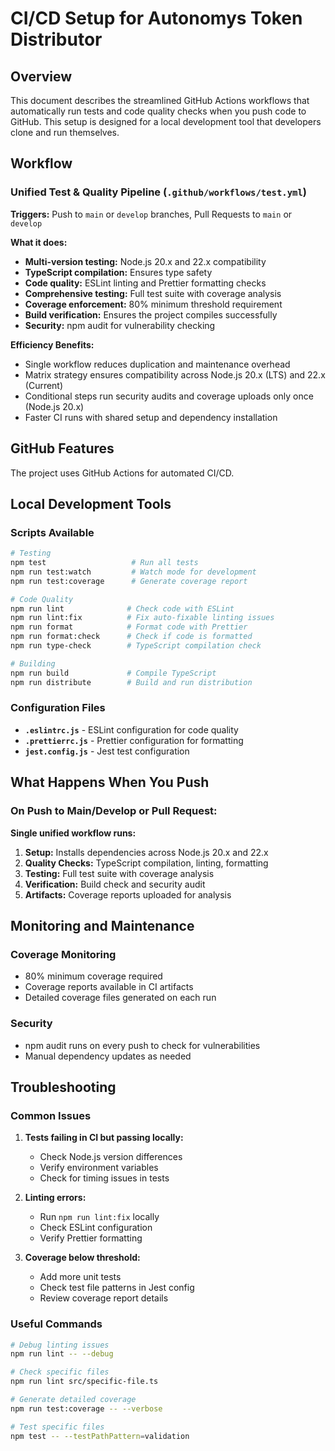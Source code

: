 # CI/CD Setup for Autonomys Token Distributor

## Overview

This document describes the streamlined GitHub Actions workflows that automatically run tests and code quality checks when you push code to GitHub. This setup is designed for a local development tool that developers clone and run themselves.

## Workflow

### Unified Test & Quality Pipeline (`.github/workflows/test.yml`)

**Triggers:** Push to `main` or `develop` branches, Pull Requests to `main` or `develop`

**What it does:**
- **Multi-version testing:** Node.js 20.x and 22.x compatibility
- **TypeScript compilation:** Ensures type safety
- **Code quality:** ESLint linting and Prettier formatting checks
- **Comprehensive testing:** Full test suite with coverage analysis
- **Coverage enforcement:** 80% minimum threshold requirement
- **Build verification:** Ensures the project compiles successfully
- **Security:** npm audit for vulnerability checking

**Efficiency Benefits:**
- Single workflow reduces duplication and maintenance overhead
- Matrix strategy ensures compatibility across Node.js 20.x (LTS) and 22.x (Current)
- Conditional steps run security audits and coverage uploads only once (Node.js 20.x)
- Faster CI runs with shared setup and dependency installation

## GitHub Features

The project uses GitHub Actions for automated CI/CD.

## Local Development Tools

### Scripts Available

```bash
# Testing
npm test                   # Run all tests
npm run test:watch         # Watch mode for development
npm run test:coverage      # Generate coverage report

# Code Quality
npm run lint              # Check code with ESLint
npm run lint:fix          # Fix auto-fixable linting issues
npm run format            # Format code with Prettier
npm run format:check      # Check if code is formatted
npm run type-check        # TypeScript compilation check

# Building
npm run build             # Compile TypeScript
npm run distribute        # Build and run distribution
```

### Configuration Files

- **`.eslintrc.js`** - ESLint configuration for code quality
- **`.prettierrc.js`** - Prettier configuration for formatting
- **`jest.config.js`** - Jest test configuration

## What Happens When You Push

### On Push to Main/Develop or Pull Request:

**Single unified workflow runs:**
1. **Setup:** Installs dependencies across Node.js 20.x and 22.x
2. **Quality Checks:** TypeScript compilation, linting, formatting
3. **Testing:** Full test suite with coverage analysis
4. **Verification:** Build check and security audit
5. **Artifacts:** Coverage reports uploaded for analysis

## Monitoring and Maintenance

### Coverage Monitoring

- 80% minimum coverage required
- Coverage reports available in CI artifacts
- Detailed coverage files generated on each run

### Security

- npm audit runs on every push to check for vulnerabilities
- Manual dependency updates as needed

## Troubleshooting

### Common Issues

1. **Tests failing in CI but passing locally:**
   - Check Node.js version differences
   - Verify environment variables
   - Check for timing issues in tests

2. **Linting errors:**
   - Run `npm run lint:fix` locally
   - Check ESLint configuration
   - Verify Prettier formatting

3. **Coverage below threshold:**
   - Add more unit tests
   - Check test file patterns in Jest config
   - Review coverage report details

### Useful Commands

```bash
# Debug linting issues
npm run lint -- --debug

# Check specific files
npm run lint src/specific-file.ts

# Generate detailed coverage
npm run test:coverage -- --verbose

# Test specific files
npm test -- --testPathPattern=validation
```
